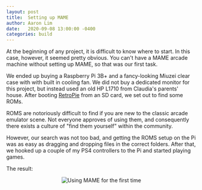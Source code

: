 ```yaml
---
layout: post
title:  Setting up MAME
author: Aaron Lim
date:   2020-09-08 13:00:00 -0400
categories: build
---
```


At the beginning of any project, it is difficult to know where to start. In this case, however, it seemed pretty obvious. You can't have a MAME arcade machine without setting up MAME, so that was our first task.

We ended up buying a Raspberry Pi 3B+ and a fancy-looking Miuzei clear case with with built in cooling fan. We did not buy a dedicated monitor for this project, but instead used an old HP L1710 from Claudia's parents' house. After booting [RetroPie](https://retropie.org.uk/) from an SD card, we set out to find some ROMs.

ROMS are notoriously difficult to find if you are new to the classic arcade emulator scene. Not everyone approves of using them, and consequently there exists a culture of "find them yourself" within the community.

However, our search was not too bad, and getting the ROMS setup on the Pi was as easy as dragging and dropping files in the correct folders. After that, we hooked up a couple of my PS4 controllers to the Pi and started playing games.

The result:

<div style="text-align: center">
    <img src="{{site.baseurl}}/assets/2020-09-08-setting_up_mame/claudia-with-ps4-controller.jpg" alt="Using MAME for the first time"/>
</div>
